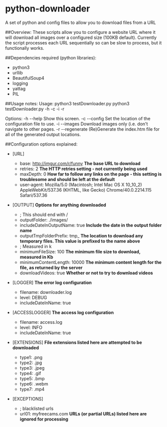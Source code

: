 # python-downloader
A set of python and config files to allow you to download files from a URL

##Overview:
These scripts allow you to configure a website URL where it will download all images over a configured size (100KB default). Currently the script processes each URL sequentially so can be slow to process, but it functionally works.
 
##Dependencies required (python libraries):
- python3
- urllib
- BeautifulSoup4
- logging
- yattag
- PIL

##Usage notes: 
Usage:
  python3 testDownloader.py
  python3 testDownloader.py -h -c <configuration file location> -i -r

Options:
  -h --help 		 Show this screen.
  -c --config 		 Set the location of the configuration file to use.
  -i --images 		 Download images only (i.e. don't navigate to other pages.
  -r --regenerate 	 (Re)Generate the index.htm file for all of the generated output locations.

##Configuration options explained:
- [URL]
  - base: http://imgur.com/r/funny **The base URL to download**
  - retries: 2 **The HTTP retries setting - not currently being used**
  - maxDepth: 0 **How far to follow any links on the page - this setting is troublesome and should be left at the default**
  - user-agent: Mozilla/5.0 (Macintosh; Intel Mac OS X 10_10_2) AppleWebKit/537.36 (KHTML, like Gecko) Chrome/40.0.2214.115 Safari/537.36

- [OUTPUT] **Options for anything downloaded**
  - ; This should end with /
  - outputFolder: ./images/
  - includeDateInOutputName: true **Include the date in the output folder name**
  - outputTmpFolderPrefix: tmp_ **The location to download any temporary files. This value is prefixed to the name above**
  - ; Measured in k
  - minimumFileSize: 100 **The minimum file size to download, measured in Kb**
  - minimumContentLength: 10000 **The minimum content length for the file, as returned by the server**
  - downloadVideos: true **Whether or not to try to download videos**

- [LOGGER] **The error log configuration**
  - filename: downloader.log
  - level: DEBUG
  - includeDateInName: true

- [ACCESSLOGGER] **The access log configuration**
  - filename: access.log
  - level: INFO
  - includeDateInName: true

- [EXTENSIONS] **File extensions listed here are attempted to be downloaded**
  - type1: .png
  - type2: .jpg
  - type3: .jpeg
  - type4: .gif
  - type5: .bmp
  - type6: .webm
  - type7: .mp4

- [EXCEPTIONS]
  - ; blacklisted urls
  - url01: myfreecams.com **URLs (or partial URLs) listed here are ignored for processing**

